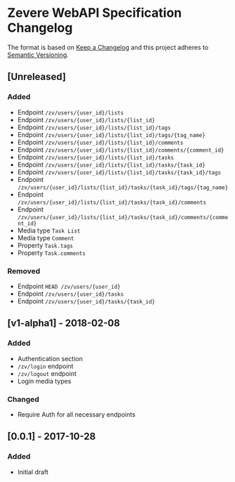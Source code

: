 # Zevere WebAPI Specification Changelog

The format is based on [Keep a Changelog](http://keepachangelog.com/en/1.0.0/)
and this project adheres to [Semantic Versioning](http://semver.org/spec/v2.0.0.html).

## [Unreleased]

### Added

- Endpoint `/zv/users/{user_id}/lists`
- Endpoint `/zv/users/{user_id}/lists/{list_id}`
- Endpoint `/zv/users/{user_id}/lists/{list_id}/tags`
- Endpoint `/zv/users/{user_id}/lists/{list_id}/tags/{tag_name}`
- Endpoint `/zv/users/{user_id}/lists/{list_id}/comments`
- Endpoint `/zv/users/{user_id}/lists/{list_id}/comments/{comment_id}`
- Endpoint `/zv/users/{user_id}/lists/{list_id}/tasks`
- Endpoint `/zv/users/{user_id}/lists/{list_id}/tasks/{task_id}`
- Endpoint `/zv/users/{user_id}/lists/{list_id}/tasks/{task_id}/tags`
- Endpoint `/zv/users/{user_id}/lists/{list_id}/tasks/{task_id}/tags/{tag_name}`
- Endpoint `/zv/users/{user_id}/lists/{list_id}/tasks/{task_id}/comments`
- Endpoint `/zv/users/{user_id}/lists/{list_id}/tasks/{task_id}/comments/{comment_id}`
- Media type `Task List`
- Media type `Comment`
- Property `Task.tags`
- Property `Task.comments`

### Removed

- Endpoint `HEAD /zv/users/{user_id}`
- Endpoint `/zv/users/{user_id}/tasks`
- Endpoint `/zv/users/{user_id}/tasks/{task_id}`

## [v1-alpha1] - 2018-02-08

### Added

- Authentication section
- `/zv/login` endpoint
- `/zv/logout` endpoint
- Login media types

### Changed

- Require Auth for all necessary endpoints

## [0.0.1] - 2017-10-28

### Added

- Initial draft